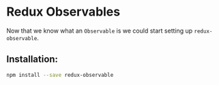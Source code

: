 # Redux Observables

Now that we know what an `Observable` is we could start setting up `redux-observable`.

## Installation:

```bash
npm install --save redux-observable
```

